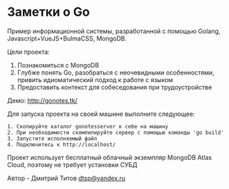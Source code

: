 <h1>Заметки о Go</h1>

Пример информационной системы, разработанной с помощью Golang, Javascript+VueJS+BulmaCSS, MongoDB.

Цели проекта:
1. Познакомиться с MongoDB
2. Глубже понять Go, разобраться с неочевидными особенностями, привить идиоматический подход к работе с языком
3. Предоставить контекст для собеседования при трудоустройстве

Демо: http://gonotes.tk/

Для запуска проекта на своей машине выполните следующее:

	1. Скопируйте каталог gonotesserver к себе на машину
	2. При необходимости скомпилируйте сервер с помощью команды 'go build'
	3. Запустите исполняемый файл
	4. Подключитесь к http://localhost/
	
Проект использует бесплатный облачный экземпляр MongoDB Atlas Cloud, поэтому не требует установки СУБД

Автор - Дмитрий Титов
dtsp@yandex.ru

